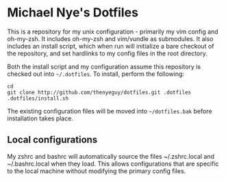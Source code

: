 Michael Nye's Dotfiles
======================

This is a repository for my unix configuration - primarily my vim config and
oh-my-zsh. It includes oh-my-zsh and vim/vundle as submodules. It also includes
an install script, which when run will initialize a bare checkout of the
repository, and set hardlinks to my config files in the root directory.

Both the install script and my configuration assume this repository is checked
out into `~/.dotfiles`. To install, perform the following:

    cd
    git clone http://github.com/thenyeguy/dotfiles.git .dotfiles
    .dotfiles/install.sh

The existing configuration files will be moved into `~/dotfiles.bak` before
installation takes place.


Local configurations
--------------------

My zshrc and bashrc will automatically source the files ~/.zshrc.local and
~/.bashrc.local when they load. This allows configurations that are specific to
the local machine without modifying the primary config files.
